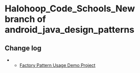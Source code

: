 # Halohoop\_Code_Schools\_New branch of android\_java\_design\_patterns
## Change log
* + [Factory Pattern Usage Demo Project](https://github.com/halohoop/Halohoop_Code_Schools_New/blob/android_java_design_patterns/Design_Patterns/factory_pattern/README.md)